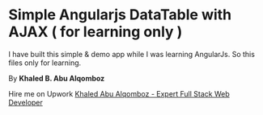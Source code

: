 <h1>
  Simple Angularjs DataTable with AJAX ( for learning only )
</h1>

I have built this simple & demo app while I was learning AngularJs.
So this files only for learning.

By <strong>Khaled B. Abu Alqomboz</strong>

Hire me on Upwork [Khaled Abu Alqomboz - Expert Full Stack Web Developer](http://goo.gl/M0sp7S)
